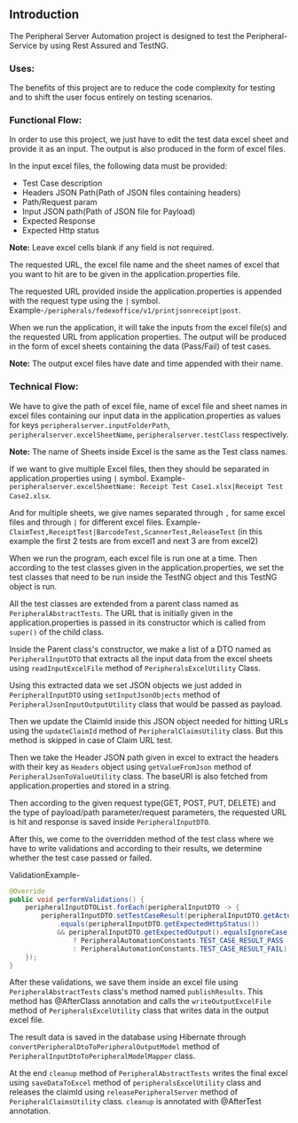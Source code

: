 ## Introduction
The Peripheral Server Automation project is designed to test the Peripheral-Service by using Rest Assured and TestNG.
### Uses:
The benefits of this project are to reduce the code complexity for testing and to shift the user focus entirely on testing scenarios.
### Functional Flow:
In order to use this project, we just have to edit the test data excel sheet and provide it as an input. The output is also produced in the form of excel files.

In the input excel files, the following data must be provided:
+ Test Case description
+ Headers JSON Path(Path of JSON files containing headers)
+ Path/Request param
+ Input JSON path(Path of JSON file for Payload)
+ Expected Response
+ Expected Http status

__Note:__ Leave excel cells blank if any field is not required.

The requested URL, the excel file name and the sheet names of excel that you want to hit are to be given in the application.properties file.

The requested URL provided inside the application.properties is appended with the request type using the `|` symbol. Example-`/peripherals/fedexoffice/v1/printjsonreceipt|post`.

When we run the application, it will take the inputs from the excel file(s) and the requested URL from application properties. The output will be produced in the form of excel sheets containing the data (Pass/Fail) of test cases.

__Note:__ The output excel files have date and time appended with their name.

### Technical Flow:
We have to give the path of excel file, name of excel file and sheet names in excel files containing our input data in the application.properties as values for keys `peripheralserver.inputFolderPath`, `peripheralserver.excelSheetName`, `peripheralserver.testClass` respectively.

__Note:__ The name of Sheets inside Excel is the same as the Test class names.

If we want to give multiple Excel files, then they should be separated in application.properties using `|` symbol. Example- `peripheralserver.excelSheetName: Receipt Test Case1.xlsx|Receipt Test Case2.xlsx`. 

And for multiple sheets, we give names separated through `,` for same excel files and through `|` for different excel files. Example- `ClaimTest,ReceiptTest|BarcodeTest,ScannerTest,ReleaseTest` (in this example the first 2 tests are from excel1 and next 3 are from excel2)

When we run the program, each excel file is run one at a time. Then according to the test classes given in the application.properties, we set the test classes that need to be run inside the TestNG object and this TestNG object is run.

All the test classes are extended from a parent class named as `PeripheralAbstractTests`. The URL that is initially given in the application.properties  is passed in its constructor which is called from `super()` of the child class.

Inside the Parent class's constructor, we make a list of a DTO named as `PeripheralInputDTO` that extracts all the input data from the excel sheets using `readInputExcelFile` method of `PeripheralsExcelUtility` Class.

Using this extracted data we set JSON objects we just added in `PeripheralInputDTO` using `setInputJsonObjects` method of `PeripheralJsonInputOutputUtility` class that would be passed as payload.

Then we update the ClaimId inside this JSON object needed for hitting URLs
using the `updateClaimId` method of `PeripheralClaimsUtility` class. But this method is skipped in case of Claim URL test.

Then we take the Header JSON path given in excel to extract the headers with their key as `Headers` object using `getValueFromJson` method of `PeripheralJsonToValueUtility` class. The baseURI is also fetched from application.properties and stored in a string.

Then according to the given request type(GET, POST, PUT, DELETE) and the type of payload/path parameter/request parameters, the requested URL is hit and response is saved inside `PeripheralInputDTO`.

After this, we come to the overridden method of the test class where we have to write validations and according to their results, we determine whether the test case passed or failed. 

ValidationExample- 
```java
@Override
public void performValidations() {
	peripheralInputDTOList.forEach(peripheralInputDTO -> {
		peripheralInputDTO.setTestCaseResult(peripheralInputDTO.getActualHttpStatus()
			.equals(peripheralInputDTO.getExpectedHttpStatus())
			&& peripheralInputDTO.getExpectedOutput().equalsIgnoreCase(peripheralInputDTO.getActualOutput())
				? PeripheralAutomationConstants.TEST_CASE_RESULT_PASS
				: PeripheralAutomationConstants.TEST_CASE_RESULT_FAIL);
	});
}
```

After these validations, we save them inside an excel file using  `PeripheralAbstractTests` class's method named `publishResults`. This method has @AfterClass annotation and calls the `writeOutputExcelFile` method of `PeripheralsExcelUtility` class that writes data in the output excel file.

The result data is saved in the database using Hibernate through `convertPeripheralDtoToPeripheralOutputModel` method of `PeripheralInputDtoToPeripheralModelMapper` class.

At the end `cleanup` method of `PeripheralAbstractTests` writes the final excel using `saveDataToExcel` method of `peripheralsExcelUtility` class and releases the claimId using `releasePeripheralServer` method of `PeripheralClaimsUtility` class. `cleanup` is annotated with @AfterTest annotation.